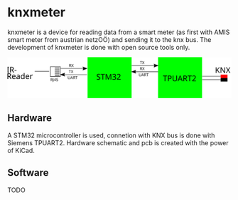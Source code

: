 # knxmeter
knxmeter is a device for reading data from a smart meter (as first with AMIS smart meter from austrian netzOÖ) and sending it to the knx bus. The development of knxmeter is done with open source tools only.

<img src="./documentation/images/block_diagram.svg">

Hardware
--------
A STM32 microcontroller is used, connetion with KNX bus is done with Siemens TPUART2.
Hardware schematic and pcb is created with the power of KiCad.

Software
--------
TODO
